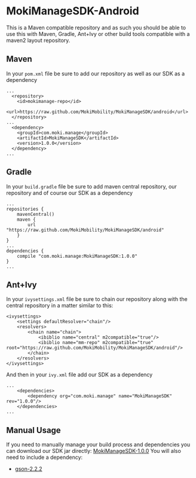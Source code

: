 MokiManageSDK-Android
=====================
This is a Maven compatible repository and as such you should be able to use this with Maven, Gradle, Ant+Ivy or other build tools compatible with a maven2 layout repository.

Maven
-----
In your `pom.xml` file be sure to add our repository as well as our SDK as a dependency
```
...
  <repository>
    <id>mokimanage-repo</id>
    <url>https://raw.github.com/MokiMobility/MokiManageSDK/android</url>
  </repository>
...
  <dependency>
    <groupId>com.moki.manage</groupId>
    <artifactId>MokiManageSDK</artifactId>
    <version>1.0.0</version>
  </dependency>
...
```

Gradle
------
In your `build.gradle` file be sure to add maven central repository, our repository and of course our SDK as a dependency
```
...
repositories {
    mavenCentral()
    maven {
        url "https://raw.github.com/MokiMobility/MokiManageSDK/android"
    }
}
...
dependencies {
    compile "com.moki.manage:MokiManageSDK:1.0.0"
}
...
```

Ant+Ivy
-------
In your `ivysettings.xml` file be sure to chain our repository along with the central repository in a matter similar to this:
```
<ivysettings>
    <settings defaultResolver="chain"/>
    <resolvers>
        <chain name="chain">
            <ibiblio name="central" m2compatible="true"/>
            <ibiblio name="mm-repo" m2compatible="true" root="https://raw.github.com/MokiMobility/MokiManageSDK/android"/>
        </chain>
    </resolvers>
</ivysettings>
```
And then in your `ivy.xml` file add our SDK as a dependency
```
...
    <dependencies>
        <dependency org="com.moki.manage" name="MokiManageSDK" rev="1.0.0"/>
    </dependencies>
...
```

Manual Usage
------------
If you need to manually manage your build process and dependencies you can download our SDK jar directly: [MokiManageSDK-1.0.0](https://raw.github.com/MokiMobility/MokiManageSDK/android/com/moki/manage/MokiManageSDK/1.0.0/MokiManageSDK-1.0.0.jar)
You will also need to include a dependency:
* [gson-2.2.2](http://repo1.maven.org/maven2/com/google/code/gson/gson/2.2.2/gson-2.2.2.jar)
